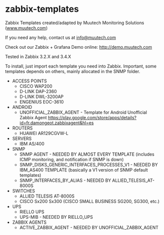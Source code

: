 # zabbix-templates
Zabbix Templates created/adapted by Muutech Monitoring Solutions (www.muutech.com)

If you need any help, contact us at info@muutech.com

Check out our Zabbix + Grafana Demo online: http://demo.muutech.com

Tested in Zabbix 3.2.X and 3.4.X

To install, just import each template you need into Zabbix. Important, some templates depends on others, mainly allocated in the SNMP folder.

* ACCESS POINTS
  * CISCO WAP200
  * D-LINK DAP-2360
  * D-LINK DWL-3200AP
  * ENGENIUS EOC-3610
* ANDROID
  * UNOFFICIAL_ZABBIX_AGENT - Template for Android Unofficial Zabbix Agent https://play.google.com/store/apps/details?id=fr.damongeot.zabbixagent&hl=es
* ROUTERS
  * HUAWEI AR129CGVW-L
* SERVERS
  * IBM AS/400
* SNMP
  * SNMP AGENT - NEEDED BY ALMOST EVERY TEMPLATE (includes ICMP monitoring, and notification if SNMP is down)
  * SNMP_DISKS_GENERIC_INTERFACES_PROCESSES_V1 - NEEDED BY IBM_AS400 TEMPLATE (basically a V1 version of SNMP default templates)
  * SNMP_INTERFACES_BY_ALIAS - NEEDED BY ALLIED_TELESIS_AT-8000S
* SWITCHES
  * ALLIED TELESIS AT-8000S
  * CISCO Sx200 Sx300 (CISCO SMALL BUSINESS SG200, SG300, etc.)
* UPS
  * RIELLO UPS
  * UPS-MIB - NEEDED BY RIELLO_UPS
* ZABBIX AGENTS
  * ACTIVE_ZABBIX_AGENT - NEEDED BY UNOFFICIAL_ZABBIX_AGENT
